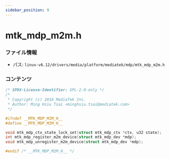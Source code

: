 ```yaml
---
sidebar_position: 9
---
```

# mtk_mdp_m2m.h

### ファイル情報

- パス: `linux-v6.12/drivers/media/platform/mediatek/mdp/mtk_mdp_m2m.h`

### コンテンツ

```h
/* SPDX-License-Identifier: GPL-2.0-only */
/*
 * Copyright (c) 2016 MediaTek Inc.
 * Author: Ming Hsiu Tsai <minghsiu.tsai@mediatek.com>
 */

#ifndef __MTK_MDP_M2M_H__
#define __MTK_MDP_M2M_H__

void mtk_mdp_ctx_state_lock_set(struct mtk_mdp_ctx *ctx, u32 state);
int mtk_mdp_register_m2m_device(struct mtk_mdp_dev *mdp);
void mtk_mdp_unregister_m2m_device(struct mtk_mdp_dev *mdp);

#endif /* __MTK_MDP_M2M_H__ */

```
